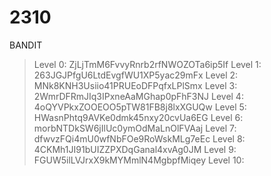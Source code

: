 # 2310
BANDIT
>Level 0:
ZjLjTmM6FvvyRnrb2rfNWOZOTa6ip5If
>Level 1:
263JGJPfgU6LtdEvgfWU1XP5yac29mFx
>Level 2:
MNk8KNH3Usiio41PRUEoDFPqfxLPlSmx
>Level 3:
2WmrDFRmJIq3IPxneAaMGhap0pFhF3NJ
>Level 4:
>4oQYVPkxZOOEOO5pTW81FB8j8lxXGUQw
>Level 5:
>HWasnPhtq9AVKe0dmk45nxy20cvUa6EG
>Level 6:
>morbNTDkSW6jIlUc0ymOdMaLnOlFVAaj
>Level 7:
>dfwvzFQi4mU0wfNbFOe9RoWskMLg7eEc
>Level 8:
>4CKMh1JI91bUIZZPXDqGanal4xvAg0JM
>Level 9:
>FGUW5ilLVJrxX9kMYMmlN4MgbpfMiqey
>Level 10:
>
